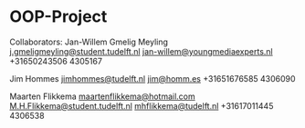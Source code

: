 OOP-Project
===========

Collaborators:
Jan-Willem Gmelig Meyling
j.gmeligmeyling@student.tudelft.nl
jan-willem@youngmediaexperts.nl
+31650243506
4305167

Jim Hommes
jimhommes@tudelft.nl
jim@homm.es
+31651676585
4306090

Maarten Flikkema
maartenflikkema@hotmail.com
M.H.Flikkema@student.tudelft.nl
mhflikkema@tudelft.nl
+31617011445
4306538
